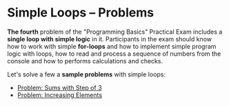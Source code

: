 # Simple Loops – Problems

**The fourth** problem of the "Programming Basics" Practical Exam includes a **single loop with simple logic** in it. Participants in the exam should know how to work with simple **for-loops** and how to implement simple program logic with loops, how to read and process a sequence of numbers from the console and how to performs calculations and checks.

Let's solve a few a **sample problems** with simple loops:

* [Problem: Sums with Step of 3](/Content/Chapter-8-1-exam-preparation/simple-loops-problems/simple-loops-problems/problem-sums-with-step-of-3.md)
* [Problem: Increasing Elements ](/Content/Chapter-8-1-exam-preparation/simple-loops-problems/simple-loops-problems/problem-increasing-elements.md)



